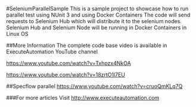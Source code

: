 #SeleniumParallelSample
This is a sample project to showcase how to run parallel test using NUnit 3 and using Docker Containers
The code will send requests to Selenium Hub which will distribute it to the selenium nodes.
Selenium Hub and Selenium Node will be running in Docker Containers in Linux OS

##More Information
The complete code base video is available in ExecuteAutomation YouTube channel 

https://www.youtube.com/watch?v=Txhpzx4NkOA

https://www.youtube.com/watch?v=18zrtO1l7EU


##Specflow parallel
https://www.youtube.com/watch?v=cruoQmKLq7Q 

###For more articles
Visit http://www.executeautomation.com

